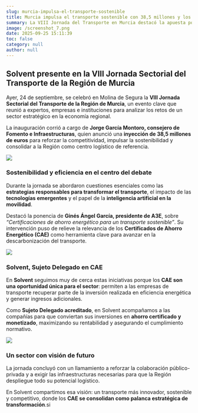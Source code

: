```yaml
---
slug: murcia-impulsa-el-transporte-sostenible
title: Murcia impulsa el transporte sostenible con 38,5 millones y los CAE como motor de cambio
summary: La VIII Jornada del Transporte en Murcia destacó la apuesta por la sostenibilidad con 38,5M€ de inversión. Los CAE se consolidan como herramienta clave, y en Solvent, como Sujeto Delegado, ayudamos a las empresas a rentabilizar sus proyectos.
image: /screenshot_7.png
date: 2025-09-25 15:11:39
toc: false
category: null
author: null
---
```

## **Solvent presente en la VIII Jornada Sectorial del Transporte de la Región de Murcia**

 Ayer, 24 de septiembre, se celebró en Molina de Segura la **VIII Jornada Sectorial del Transporte de la Región de Murcia**, un evento clave que reunió a expertos, empresas e instituciones para analizar los retos de un sector estratégico en la economía regional.

La inauguración corrió a cargo de **Jorge García Montoro, consejero de Fomento e Infraestructuras**, quien anunció una **inyección de 38,5 millones de euros** para reforzar la competitividad, impulsar la sostenibilidad y consolidar a la Región como centro logístico de referencia.

![](/screenshot_4.png)

### Sostenibilidad y eficiencia en el centro del debate

Durante la jornada se abordaron cuestiones esenciales como las **estrategias responsables para transformar el transporte**, el impacto de las **tecnologías emergentes** y el papel de la **inteligencia artificial en la movilidad**.

Destacó la ponencia de **Ginés Ángel García, presidente de A3E**, sobre _“Certificaciones de ahorro energético para un transporte sostenible”_. Su intervención puso de relieve la relevancia de los **Certificados de Ahorro Energético (CAE)** como herramienta clave para avanzar en la descarbonización del transporte.

![](/screenshot_5.png)

### Solvent, Sujeto Delegado en CAE

En **Solvent** seguimos muy de cerca estas iniciativas porque los **CAE son una oportunidad única para el sector**: permiten a las empresas de transporte recuperar parte de la inversión realizada en eficiencia energética y generar ingresos adicionales.

Como **Sujeto Delegado acreditado**, en Solvent acompañamos a las compañías para que conviertan sus inversiones en **ahorro certificado y monetizado**, maximizando su rentabilidad y asegurando el cumplimiento normativo.

![](/screenshot_8.png)

### Un sector con visión de futuro

La jornada concluyó con un llamamiento a reforzar la colaboración público-privada y a exigir las infraestructuras necesarias para que la Región despliegue todo su potencial logístico.

En Solvent compartimos esa visión: un transporte más innovador, sostenible y competitivo, donde los **CAE se consolidan como palanca estratégica de transformación**.si
